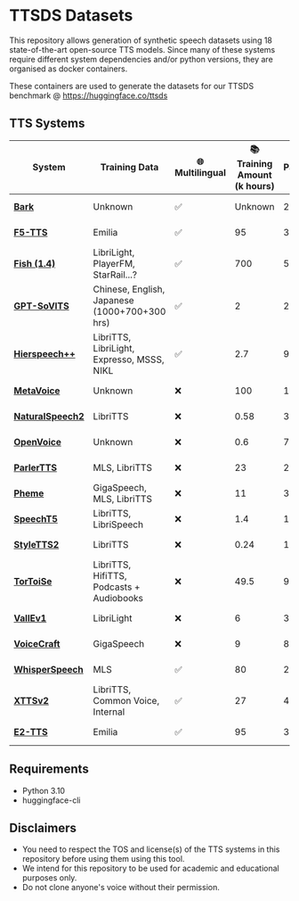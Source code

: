 # TTSDS Datasets
This repository allows generation of synthetic speech datasets using 18 state-of-the-art open-source TTS models. Since many of these systems require different system dependencies and/or python versions, they are organised as docker containers.

These containers are used to generate the datasets for our TTSDS benchmark @ https://huggingface.co/ttsds

## TTS Systems

| **System**       | **Training Data**                                  | 🌐 **Multilingual** | 📚 **Training Amount (k hours)** | 🧠 **Num. Parameters (M)** | 🎯 **Target Repr.**        | 📖 **LibriVox Only** | 🔄 **NAR** | 🔁 **AR** | 🔡 **G2P** | 🧩 **Language Model** | 🎵 **Prosody Prediction** | 🌊 **Diffusion** | ⏱️ **Delay Pattern** |
|-------------------|---------------------------------------------------|---------------------|-----------------------------------|----------------------------|----------------------------|----------------------|------------|-----------|------------|-----------------------|--------------------------|------------------|---------------------|
| [**Bark**](https://github.com/suno-ai/bark)          | Unknown                                           | ✅                  | Unknown                           | 240                        | Audio Codec Code          | ❌                   | ✅          | ✅         | ❌          | ✅                     | ❌                        | ❌                | ❌                   |
| [**F5-TTS**](https://github.com/SWivid/F5-TTS)        | Emilia                                           | ✅                  | 95                                | 330                        | Mel Spectrogram           | ❌                   | ✅          | ❌         | ✅          | ❌                     | ❌                        | ✅                | ❌                   |
| [**Fish (1.4)**](https://github.com/fishaudio/fish-speech)    | LibriLight, PlayerFM, StarRail...?               | ✅                  | 700                               | 500                        | Audio Codec Code          | ❌                   | ❌          | ✅         | ❌          | ✅                     | ❌                        | ❌                | ❌                   |
| [**GPT-SoVITS**](https://github.com/RVC-Boss/GPT-SoVITS)    | Chinese, English, Japanese (1000+700+300 hrs)     | ✅                  | 2                                 | 200                        | Audio Codec Code          | ❌                   | ✅          | ✅         | ✅          | ✅                     | ❌                        | ❌                | ❌                   |
| [**Hierspeech++**](https://github.com/sh-lee-prml/HierSpeechpp)  | LibriTTS, LibriLight, Expresso, MSSS, NIKL        | ✅                  | 2.7                               | 97                         | Waveform                  | ❌                   | ✅          | ❌         | ✅          | ❌                     | ✅                        | ❌                | ❌                   |
| [**MetaVoice**](https://github.com/metavoiceio/metavoice-src)     | Unknown                                           | ❌                  | 100                               | 1000                       | Audio Codec Code          | ❌                   | ✅          | ✅         | ❌          | ✅                     | ❌                        | ❌                | ✅                   |
| [**NaturalSpeech2**](https://github.com/open-mmlab/Amphion)| LibriTTS                                         | ❌                  | 0.58                              | 380                        | Audio Codec Code          | ✅                   | ✅          | ❌         | ✅          | ❌                     | ✅                        | ✅                | ❌                   |
| [**OpenVoice**](https://github.com/myshell-ai/OpenVoice)     | Unknown                                           | ❌                  | 0.6                               | 73                         | Mel Spectrogram           | ❌                   | ✅          | ❌         | ✅          | ❌                     | ✅                        | ❌                | ❌                   |
| [**ParlerTTS**](https://github.com/huggingface/parler-tts)     | MLS, LibriTTS                                     | ❌                  | 23                                | 2200                       | Audio Codec Code          | ✅                   | ❌          | ✅         | ❌          | ✅                     | ❌                        | ❌                | ✅                   |
| [**Pheme**](https://github.com/PolyAI-LDN/pheme)         | GigaSpeech, MLS, LibriTTS                        | ❌                  | 11                                | 300                        | Audio Codec Code          | ❌                   | ✅          | ✅         | ✅          | ✅                     | ❌                        | ❌                | ❌                   |
| [**SpeechT5**](https://github.com/microsoft/SpeechT5)      | LibriTTS, LibriSpeech                            | ❌                  | 1.4                               | 144                        | Mel Spectrogram           | ✅                   | ❌          | ✅         | ❌          | ❌                     | ❌                        | ❌                | ❌                   |
| [**StyleTTS2**](https://github.com/yl4579/StyleTTS2)     | LibriTTS                                         | ❌                  | 0.24                              | 191                        | Mel Spectrogram           | ✅                   | ✅          | ❌         | ✅          | ❌                     | ✅                        | ✅                | ❌                   |
| [**TorToiSe**](https://github.com/neonbjb/tortoise-tts)      | LibriTTS, HifiTTS, Podcasts + Audiobooks         | ❌                  | 49.5                              | 960                        | Mel Spectrogram           | ❌                   | ✅          | ✅         | ❌          | ✅                     | ❌                        | ✅                | ❌                   |
| [**VallEv1**](https://github.com/open-mmlab/Amphion)       | LibriLight                                       | ❌                  | 6                                 | 370                        | Audio Codec Code          | ✅                   | ❌          | ✅         | ✅          | ✅                     | ❌                        | ❌                | ❌                   |
| [**VoiceCraft**](https://github.com/jasonppy/VoiceCraft)    | GigaSpeech                                       | ❌                  | 9                                 | 830                        | Audio Codec Code          | ❌                   | ❌          | ✅         | ✅          | ✅                     | ❌                        | ❌                | ✅                   |
| [**WhisperSpeech**](https://github.com/collabora/WhisperSpeech) | MLS                                              | ✅                  | 80                                | 2054                       | Audio Codec Code          | ✅                   | ✅          | ✅         | ❌          | ✅                     | ❌                        | ❌                | ❌                   |
| [**XTTSv2**](https://github.com/idiap/coqui-ai-TTS)        | LibriTTS, Common Voice, Internal                 | ✅                  | 27                                | 456                        | Audio Codec Code (Own)    | ❌                   | ❌          | ✅         | ❌          | ✅                     | ❌                        | ❌                | ❌                   |
| [**E2-TTS**](https://github.com/SWivid/F5-TTS)        | Emilia                                           | ✅                  | 95                                | 330                        | Mel Spectrogram           | ❌                   | ✅          | ❌         | ✅          | ❌                     | ✅                        | ❌                | ❌                   |


## Requirements
 - Python 3.10
 - huggingface-cli

## Disclaimers
 - You need to respect the TOS and license(s) of the TTS systems in this repository before using them using this tool.
 - We intend for this repository to be used for academic and educational purposes only.
 - Do not clone anyone's voice without their permission.